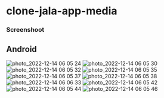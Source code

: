 # clone-jala-app-media

### Screenshoot

## Android

![photo_2022-12-14 06 05 24](https://user-images.githubusercontent.com/15373307/207464457-1fa507c9-0897-4c6d-9573-997f998b37b7.jpeg) ![photo_2022-12-14 06 05 30](https://user-images.githubusercontent.com/15373307/207464476-32a74ce6-3b00-4f85-9db4-d86cfd44280d.jpeg) ![photo_2022-12-14 06 05 32](https://user-images.githubusercontent.com/15373307/207464513-e6fcc6da-8a4c-4f2b-8f74-4f71230758b3.jpeg) ![photo_2022-12-14 06 05 35](https://user-images.githubusercontent.com/15373307/207464526-0158ea57-c517-46f8-a7a6-0004575d6bb9.jpeg) ![photo_2022-12-14 06 05 37](https://user-images.githubusercontent.com/15373307/207464560-b7ab0ab2-deff-4676-a418-fb8cc8a8cd97.jpeg) ![photo_2022-12-14 06 05 38](https://user-images.githubusercontent.com/15373307/207464605-8646c1dd-b13a-4369-adad-2f8c71a27f7c.jpeg) ![photo_2022-12-14 06 06 33](https://user-images.githubusercontent.com/15373307/207464671-8d5d72ec-915f-4570-a305-07a9334e4e0e.jpeg) ![photo_2022-12-14 06 05 42](https://user-images.githubusercontent.com/15373307/207464714-3ca71e86-7e29-4777-8f3c-8745ed8633f8.jpeg) ![photo_2022-12-14 06 05 44](https://user-images.githubusercontent.com/15373307/207464733-e0a91bd8-6780-47bb-abb0-b6e6434a8402.jpeg) ![photo_2022-12-14 06 05 46](https://user-images.githubusercontent.com/15373307/207464753-742de9b2-7011-4e7b-be85-59202d29ae87.jpeg)
